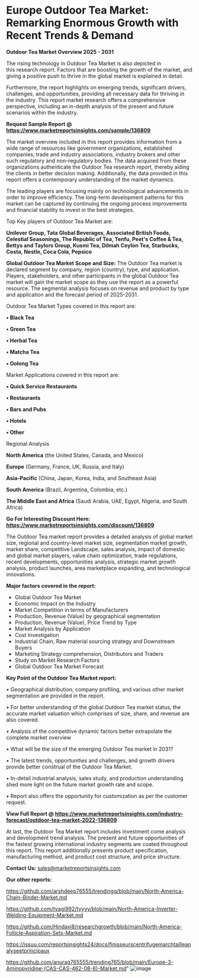 # Europe Outdoor Tea Market: Remarking Enormous Growth with Recent Trends & Demand

<Strong> Outdoor Tea Market Overview 2025 - 2031</strong>

The rising technology in Outdoor Tea Market is also depicted in this research report. Factors that are boosting the growth of the market, and giving a positive push to thrive in the global market is explained in detail.

Furthermore, the report highlights on emerging trends, significant drivers, challenges, and opportunities, providing all necessary data for thriving in the industry. This report market research offers a comprehensive perspective, including an in-depth analysis of the present and future scenarios within the industry.

<strong>Request Sample Report @ <a href=https://www.marketreportsinsights.com/sample/136809>https://www.marketreportsinsights.com/sample/136809</a></strong>

The market overview included in this report provides information from a wide range of resources like government organizations, established companies, trade and industry associations, industry brokers and other such regulatory and non-regulatory bodies. The data acquired from these organizations authenticate the Outdoor Tea research report, thereby aiding the clients in better decision making. Additionally, the data provided in this report offers a contemporary understanding of the market dynamics.

The leading players are focusing mainly on technological advancements in order to improve efficiency. The long-term development patterns for this market can be captured by continuing the ongoing process improvements and financial stability to invest in the best strategies.

Top Key players of Outdoor Tea Market are:

<strong>Unilever Group, Tata Global Beverages, Associated British Foods, Celestial Seasonings, The Republic of Tea, Tenfu, Peet's Coffee & Tea, Bettys and Taylors Group, Kusmi Tea, Dilmah Ceylon Tea, Starbucks, Costa, Nestle, Coca Cola, Pepsico</strong>

<strong><b>Global Outdoor Tea Market Scope and Size:</b></strong>
The Outdoor Tea market is declared segment by company, region (country), type, and application. Players, stakeholders, and other participants in the global Outdoor Tea market will gain the market scope as they use the report as a powerful resource. The segmental analysis focuses on revenue and product by type and application and the forecast period of 2025-2031.

Outdoor Tea Market Types covered in this report are:

<strong>• Black Tea

• Green Tea

• Herbal Tea

• Matcha Tea

• Oolong Tea</strong>

Market Applications covered in this report are:

<strong>• Quick Service Restaurants

• Restaurants

• Bars and Pubs

• Hotels

• Other</strong> 

Regional Analysis

<strong>North America</strong> (the United States, Canada, and Mexico)

<strong>Europe</strong> (Germany, France, UK, Russia, and Italy)

<strong>Asia-Pacific</strong> (China, Japan, Korea, India, and Southeast Asia)

<strong>South America</strong> (Brazil, Argentina, Colombia, etc.)

<strong>The Middle East and Africa</strong> (Saudi Arabia, UAE, Egypt, Nigeria, and South Africa)

<strong>Go For Interesting Discount Here: <a href=https://www.marketreportsinsights.com/discount/136809>https://www.marketreportsinsights.com/discount/136809</a></strong>

The Outdoor Tea market report provides a detailed analysis of global market size, regional and country-level market size, segmentation market growth, market share, competitive Landscape, sales analysis, impact of domestic and global market players, value chain optimization, trade regulations, recent developments, opportunities analysis, strategic market growth analysis, product launches, area marketplace expanding, and technological innovations.

<strong><b>Major factors covered in the report:</b></strong>
<ul>
  <li>Global Outdoor Tea Market </li>
  <li>Economic Impact on the Industry</li>
  <li>Market Competition in terms of Manufacturers</li>
  <li>Production, Revenue (Value) by geographical segmentation</li>
  <li>Production, Revenue (Value), Price Trend by Type</li>
  <li>Market Analysis by Application</li>
  <li>Cost Investigation</li>
  <li>Industrial Chain, Raw material sourcing strategy and Downstream Buyers</li>
  <li>Marketing Strategy comprehension, Distributors and Traders</li>
  <li>Study on Market Research Factors</li>
  <li>Global Outdoor Tea Market Forecast</li>
</ul>

<strong><b>Key Point of the Outdoor Tea Market report:</b></strong>

• Geographical distribution, company profiling, and various other market segmentation are provided in the report.

• For better understanding of the global Outdoor Tea market status, the accurate market valuation which comprises of size, share, and revenue are also covered.

• Analysis of the competitive dynamic factors better extrapolate the complete market overview

• What will be the size of the emerging Outdoor Tea market in 2031?

• The latest trends, opportunities and challenges, and growth drivers provide better construal of the Outdoor Tea Market.

• In-detail industrial analysis, sales study, and production understanding shed more light on the future market growth rate and scope.

• Report also offers the opportunity for customization as per the customer request.

<strong><b>View Full Report @ <a href=https://www.marketreportsinsights.com/industry-forecast/outdoor-tea-market-2022-136809>https://www.marketreportsinsights.com/industry-forecast/outdoor-tea-market-2022-136809</a></b></strong>


At last, the Outdoor Tea Market report includes investment come analysis and development trend analysis. The present and future opportunities of the fastest growing international industry segments are coated throughout this report. This report additionally presents product specification, manufacturing method, and product cost structure, and price structure.

<strong>Contact Us:</strong>
sales@marketreportsinsights.com

<strong>Our other reports:</strong>

<a href=https://github.com/arshdeep76555/trendingg/blob/main/North-America-Chain-Binder-Market.md>https://github.com/arshdeep76555/trendingg/blob/main/North-America-Chain-Binder-Market.md</a>

<a href=https://github.com/tyagi992/tyyyy/blob/main/North-America-Inverter-Welding-Equipment-Market.md>https://github.com/tyagi992/tyyyy/blob/main/North-America-Inverter-Welding-Equipment-Market.md</a>

<a href=https://github.com/Hindavi8/researchgrowth/blob/main/North-America-Follicle-Aspiration-Sets-Market.md>https://github.com/Hindavi8/researchgrowth/blob/main/North-America-Follicle-Aspiration-Sets-Market.md</a>

<a href=https://issuu.com/reportsinsights24/docs/finisseurscentrifugemarchtailleanalyseetprincipaux>https://issuu.com/reportsinsights24/docs/finisseurscentrifugemarchtailleanalyseetprincipaux</a>

<a href=https://github.com/anurag765555/trending765/blob/main/Europe-3-Aminopyridine-(CAS-CAS-462-08-8)-Market.md>https://github.com/anurag765555/trending765/blob/main/Europe-3-Aminopyridine-(CAS-CAS-462-08-8)-Market.md</a>"
![image](https://github.com/user-attachments/assets/2968da3e-59d8-43eb-89ae-4a6fa559e348)
